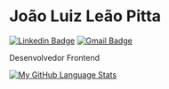 # João Luiz Leão Pitta
[![Linkedin Badge](https://img.shields.io/badge/-João%20Luiz%20Leão%20Pitta-1188EE?style=flat-square&logo=Linkedin&logoColor=white&link=https://www.linkedin.com/in/jllp/)](https://www.linkedin.com/in/jllp/) [![Gmail Badge](https://img.shields.io/badge/-jleaopitta@gmail.com-1188EE?style=flat-square&logo=Gmail&logoColor=white&link=mailto:jleaopitta@gmail.com)](mailto:jleaopitta@gmail.com)

Desenvolvedor Frontend

[![My GitHub Language Stats](https://github-readme-stats.vercel.app/api/top-langs/?username=flammajl&langs_count=5&theme=tokyonight)]()
